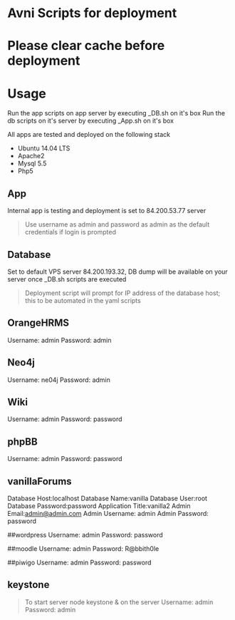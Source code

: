 # Avni Scripts for deployment
# Please clear cache before deployment
# Usage
Run the app scripts on app server by executing <App Name>_DB.sh on it's box
Run the db scripts on it's server by executing <App Name>_App.sh on it's box

All apps are tested and deployed on the following stack
* Ubuntu 14.04 LTS
* Apache2
* Mysql 5.5
* Php5

## App
Internal app is testing and deployment is set to 84.200.53.77 server
> Use username as admin and password as admin as the default credentials if login is prompted

## Database
Set to default VPS server 84.200.193.32, DB dump will be available on your server once <App Name>_DB.sh scripts are executed

> Deployment script will prompt for IP address of the database host; this to be automated in the yaml scripts

## OrangeHRMS
Username: admin
Password: admin

## Neo4j
Username: ne04j
Password: admin

## Wiki
Username: admin
Password: password

## phpBB
Username: admin
Password: password

## vanillaForums
Database Host:localhost
Database Name:vanilla
Database User:root
Database Password:password
Application Title:vanilla2
Admin Email:admin@admin.com
Admin Username: admin
Admin Password: password

##wordpress
Username: admin
Password: password

##moodle
Username: admin
Password: R@bbith0le

##piwigo
Username: admin
Password: password


## keystone
> To start server node keystone & on the server
Username: admin
Password: admin

